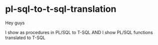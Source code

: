 # pl-sql-to-t-sql-translation

Hey guys

  I show as procedures in PL/SQL to T-SQL AND
  I show PL/SQL functions translated to T-SQL
